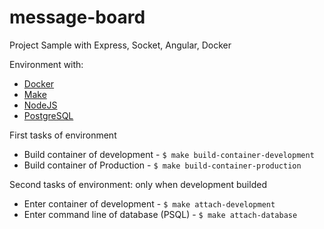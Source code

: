 # message-board
Project Sample with Express, Socket, Angular, Docker

Environment with:

* [Docker](https://docs.docker.com/)
* [Make](http://www.gnu.org/software/make/manual/make.html#Running)
* [NodeJS](https://nodejs.org/dist/latest-v4.x/docs/api/)
* [PostgreSQL](http://www.postgresql.org/docs/9.4/static/)


First tasks of environment

* Build container of development - ```$ make build-container-development```
* Build container of Production - ```$ make build-container-production```


Second tasks of environment: only when development builded

* Enter container of development - ```$ make attach-development```
* Enter command line of database (PSQL) - ```$ make attach-database```
